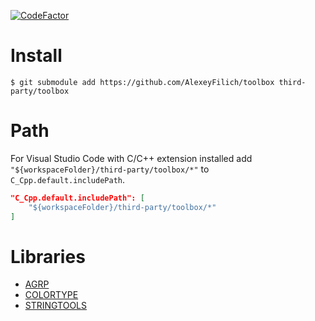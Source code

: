 [![CodeFactor](https://www.codefactor.io/repository/github/alexeyfilich/toolbox/badge)](https://www.codefactor.io/repository/github/alexeyfilich/toolbox)

# Install
```
$ git submodule add https://github.com/AlexeyFilich/toolbox third-party/toolbox
```

# Path
For Visual Studio Code with C/C++ extension installed add `"${workspaceFolder}/third-party/toolbox/*"` to `C_Cpp.default.includePath`.
```json
"C_Cpp.default.includePath": [
    "${workspaceFolder}/third-party/toolbox/*"
]
```

# Libraries

* [AGRP](argp/README.md)
* [COLORTYPE](ColorType/README.md)
* [STRINGTOOLS](stringtools/README.md)
